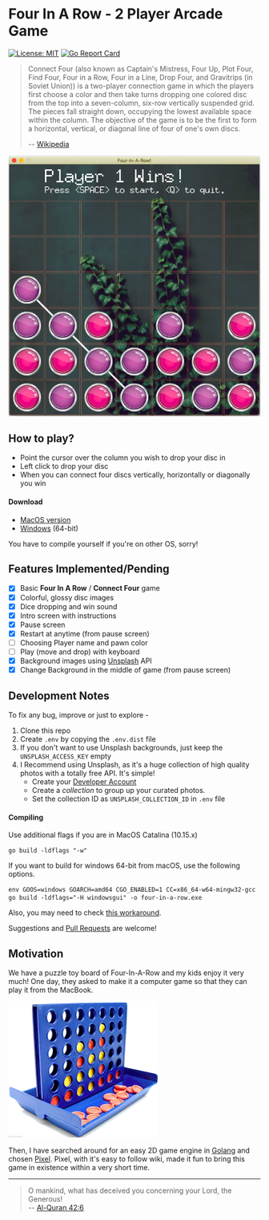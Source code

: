 Four In A Row - 2 Player Arcade Game
====================
[![License: MIT](https://img.shields.io/badge/License-MIT-yellow.svg)](https://opensource.org/licenses/MIT)
[![Go Report Card](https://goreportcard.com/badge/github.com/ajaxray/four-in-a-row)](https://goreportcard.com/report/github.com/ajaxray/four-in-a-row)

> Connect Four (also known as Captain's Mistress, Four Up, Plot Four, Find Four, Four in a Row, Four in a Line, Drop Four, and Gravitrips (in Soviet Union)) is a two-player connection game in which the players first choose a color and then take turns dropping one colored disc from the top into a seven-column, six-row vertically suspended grid. The pieces fall straight down, occupying the lowest available space within the column. The objective of the game is to be the first to form a horizontal, vertical, or diagonal line of four of one's own discs.
> 
>  -- [Wikipedia](https://en.wikipedia.org/wiki/Connect_Four)

![Puzzle Board](media/screen-2.png)

How to play?
----------------------
- Point the cursor over the column you wish to drop your disc in
- Left click to drop your disc
- When you can connect four discs vertically, horizontally or diagonally you win

#### Download 
- [MacOS version]
- [Windows] (64-bit)

You have to compile yourself if you're on other OS, sorry!

Features Implemented/Pending
--------------------
- [x] Basic **Four In A Row** / **Connect Four** game
- [x] Colorful, glossy disc images
- [x] Dice dropping and win sound
- [x] Intro screen with instructions
- [x] Pause screen
- [x] Restart at anytime (from pause screen)
- [ ] Choosing Player name and pawn color
- [ ] Play (move and drop) with keyboard
- [x] Background images using [Unsplash] API
- [x] Change Background in the middle of game (from pause screen)

Development Notes
------------------
To fix any bug, improve or just to explore - 

1. Clone this repo
2. Create `.env` by copying the `.env.dist` file
3. If you don't want to use Unsplash backgrounds, just keep the `UNSPLASH_ACCESS_KEY` empty
4. I Recommend using Unsplash, as it's a huge collection of high quality photos with a totally free API. It's simple!
    - Create your [Developer Account] 
    - Create a *collection* to group up your curated photos. 
    - Set the collection ID as `UNSPLASH_COLLECTION_ID` in `.env` file

#### Compiling

Use additional flags if you are in MacOS Catalina (10.15.x)  
```
go build -ldflags "-w"
```

If you want to build for windows 64-bit from macOS, use the following options.
```
env GOOS=windows GOARCH=amd64 CGO_ENABLED=1 CC=x86_64-w64-mingw32-gcc go build -ldflags="-H windowsgui" -o four-in-a-row.exe
```
Also, you may need to check [this workaround].


Suggestions and [Pull Requests] are welcome!

Motivation
----------------- 
We have a puzzle toy board of Four-In-A-Row and my kids enjoy it very much! One day, they asked to make it a computer game so that they can play it from the MacBook. 

![Puzzle Board](media/connect-four-board.png)

Then, I have searched around for an easy 2D game engine in [Golang] and chosen [Pixel]. Pixel, with it's easy to follow wiki, made it fun to bring this game in existence within a very short time.

---
> O mankind, what has deceived you concerning your Lord, the Generous!  
> -- [Al-Quran 42:6](https://quran.com/82/6?translations=20)

[Unsplash]: https://unsplash.com
[Developer Account]: https://unsplash.com/documentation
[Pull Requests]: https://help.github.com/en/github/collaborating-with-issues-and-pull-requests/about-pull-requests
[Golang]: https://golang.org/
[Pixel]: https://github.com/faiface/pixel
[this workaround]: https://github.com/faiface/pixel/issues/53#issuecomment-360238189
[MacOS version]: https://github.com/ajaxray/four-in-a-row/releases/download/v1.0.0/Four-In-A-Row_macOS.zip
[Windows]: https://github.com/ajaxray/four-in-a-row/releases/download/v1.0.0/Four-In-A-Row__win64bit.zip